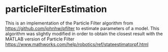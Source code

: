 # particleFilterEstimation

This is an implementation of the Particle Filter algorithm from https://github.com/johnhw/pfilter to estimate parameters of a model. This algorithm was slightly modified in order to obtain the closest result with the MATLAB version of Particle Filter https://www.mathworks.com/help/robotics/ref/stateestimatorpf.html
